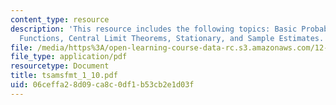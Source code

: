 ```yaml
---
content_type: resource
description: 'This resource includes the following topics: Basic Probability, Characteristic
  Functions, Central Limit Theorems, Stationary, and Sample Estimates.'
file: /media/https%3A/open-learning-course-data-rc.s3.amazonaws.com/12-864-inference-from-data-and-models-spring-2005/06ceffa28d09ca8c0df1b53cb2e1d03f_tsamsfmt_1_10.pdf
file_type: application/pdf
resourcetype: Document
title: tsamsfmt_1_10.pdf
uid: 06ceffa2-8d09-ca8c-0df1-b53cb2e1d03f
---
```

